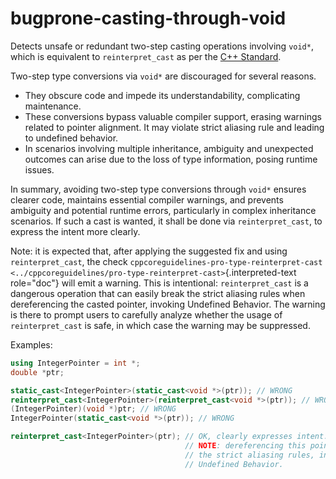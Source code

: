 # bugprone-casting-through-void

Detects unsafe or redundant two-step casting operations involving
`void*`, which is equivalent to `reinterpret_cast` as per the [C++
Standard](https://eel.is/c++draft/expr.reinterpret.cast#7).

Two-step type conversions via `void*` are discouraged for several
reasons.

- They obscure code and impede its understandability, complicating
  maintenance.
- These conversions bypass valuable compiler support, erasing warnings
  related to pointer alignment. It may violate strict aliasing rule
  and leading to undefined behavior.
- In scenarios involving multiple inheritance, ambiguity and
  unexpected outcomes can arise due to the loss of type information,
  posing runtime issues.

In summary, avoiding two-step type conversions through `void*` ensures
clearer code, maintains essential compiler warnings, and prevents
ambiguity and potential runtime errors, particularly in complex
inheritance scenarios. If such a cast is wanted, it shall be done via
`reinterpret_cast`, to express the intent more clearly.

Note: it is expected that, after applying the suggested fix and using
`reinterpret_cast`, the check
`cppcoreguidelines-pro-type-reinterpret-cast
<../cppcoreguidelines/pro-type-reinterpret-cast>`{.interpreted-text
role="doc"} will emit a warning. This is intentional: `reinterpret_cast`
is a dangerous operation that can easily break the strict aliasing rules
when dereferencing the casted pointer, invoking Undefined Behavior. The
warning is there to prompt users to carefully analyze whether the usage
of `reinterpret_cast` is safe, in which case the warning may be
suppressed.

Examples:

```c++
using IntegerPointer = int *;
double *ptr;

static_cast<IntegerPointer>(static_cast<void *>(ptr)); // WRONG
reinterpret_cast<IntegerPointer>(reinterpret_cast<void *>(ptr)); // WRONG
(IntegerPointer)(void *)ptr; // WRONG
IntegerPointer(static_cast<void *>(ptr)); // WRONG

reinterpret_cast<IntegerPointer>(ptr); // OK, clearly expresses intent.
                                       // NOTE: dereferencing this pointer violates
                                       // the strict aliasing rules, invoking
                                       // Undefined Behavior.
```
